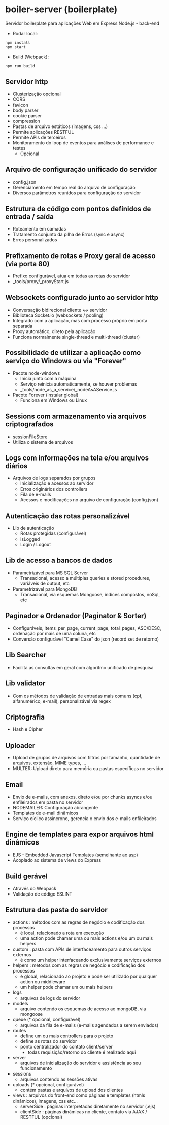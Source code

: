 # boiler-server (boilerplate)

Servidor boilerplate para aplicações Web em Express Node.js - back-end

* Rodar local:
```
npm install
npm start
```

* Build (Webpack):
```
npm run build
```

## Servidor http
  * Clusterização opcional
  * CORS
  * favicon
  * body parser
  * cookie parser
  * compression
  * Pastas de arquivo estáticos (imagens, css ...)
  * Permite aplicações RESTFUL
  * Permite APIs de terceiros
  * Monitoramento do loop de eventos para análises de performance e testes
    - Opcional

## Arquivo de configuração unificado do servidor
  * config.json
  * Gerenciamento em tempo real do arquivo de configuração
  * Diversos parâmetros reunidos para configuração do servidor

## Estrutura de código com pontos definidos de entrada / saída
  * Roteamento em camadas
  * Tratamento conjunto da pilha de Erros (sync e async)
  * Erros personalizados

## Prefixamento de rotas e Proxy geral de acesso (via porta 80)
  * Prefixo configurável, atua em todas as rotas do servidor
  * _tools/proxy/_proxyStart.js

## Websockets configurado junto ao servidor http
  * Conversação bidirecional cliente <-> servidor
  * Biblioteca Socket.io (websockets / pooling)
  * Integrado com a aplicação, mas com processo próprio em porta separada
  * Proxy automático, direto pela aplicação
  * Funciona normalmente single-thread e multi-thread (cluster)

## Possibilidade de utilizar a aplicação como serviço do Windows ou via "Forever"
  * Pacote node-windows
    - Inicia junto com a máquina
    - Serviço reinicia automaticamente, se houver problemas
    - _tools/node_as_a_service/_nodeAsAService.js
  * Pacote Forever (instalar global)
    - Funciona em Windows ou Linux

## Sessions com armazenamento via arquivos criptografados
  * sessionFileStore
  * Utiliza o sistema de arquivos

## Logs com informações na tela e/ou arquivos diários
  * Arquivos de logs separados por grupos
    - Inicialização e acessos ao servidor
    - Erros originários dos controllers
    - Fila de e-mails
    - Acessos e modificações no arquivo de configuração (config.json)

## Autenticação das rotas personalizável
  * Lib de autenticação
    - Rotas protegidas (configurável)
    - isLogged
    - Login / Logout

## Lib de acesso a bancos de dados
  * Parametrizável para MS SQL Server
    - Transacional, acesso a múltiplas queries e stored procedures, variáveis de output, etc
  * Parametrizável para MongoDB
    - Transacional, via esquemas Mongoose, índices compostos, noSql, etc

## Paginador e Ordenador (Paginator & Sorter)
  * Configuráveis, items_per_page, current_page, total_pages, ASC/DESC, ordenação por mais de uma coluna, etc
  * Conversão configurável "Camel Case" do json (record set de retorno)

## Lib Searcher
  * Facilita as consultas em geral com algorítmo unificado de pesquisa

## Lib validator
  * Com os métodos de validação de entradas mais comuns (cpf, alfanumérico, e-mail), personalizável via regex

## Criptografia
  * Hash e Cipher

## Uploader
  * Upload de grupos de arquivos com filtros por tamanho, quantidade de arquivos, extensão, MIME types, ...
  * MULTER: Upload direto para memória ou pastas específicas no servidor

## Email
  * Envio de e-mails, com anexos, direto e/ou por chunks asyncs e/ou enfileirados em pasta no servidor
  * NODEMAILER: Configuração abrangente
  * Templates de e-mail dinâmicos
  * Serviço cíclico assíncrono, gerencia o envio dos e-mails enfileirados

## Engine de templates para expor arquivos html dinâmicos
  * EJS - Embedded Javascript Templates (semelhante ao asp)
  * Acoplado ao sistema de views do Express

## Build gerável
  * Através do Webpack
  * Validação de código ESLINT

## Estrutura das pasta do servidor
  * actions : métodos com as regras de negócio e codificação dos processos
    - é local, relacionado a rota em execução
    - uma action pode chamar uma ou mais actions e/ou um ou mais helpers
  * custom : pasta com APIs de interfaceamento para outros serviços externos
    - é como um helper interfaceando exclusivamente serviços externos
  * helpers : métodos com as regras de negócio e codificação dos processos
    - é global, relacionado ao projeto e pode ser utilizado por qualquer action ou middleware
    - um helper pode chamar um ou mais helpers
  * logs
    - arquivos de logs do servidor
  * models
    - arquivo contendo os esquemas de acesso ao mongoDB, via mongoose
  * queue (* opcional, configurável)
    - arquivos da fila de e-mails (e-mails agendados a serem enviados)
  * routes
    - define um ou mais controllers para o projeto
    - define as rotas do servidor
    - ponto centralizador do contato client/server
      - todas requisição/retorno do cliente é realizado aqui
  * server
    - arquivos de inicialização do servidor e assistência ao seu funcionamento
  * sessions
    - arquivos contendo as sessões ativas
  * uploads (* opcional, configurável)
    - contém pastas e arquivos de upload dos clientes
  * views : arquivos do front-end como páginas e templates (htmls dinâmicos), imagens, css etc...
    - serverSide : páginas interpretadas diretamente no servidor (.ejs)
    - clientSide : páginas dinâmicas no cliente, contato via AJAX / RESTFUL (opcional)
